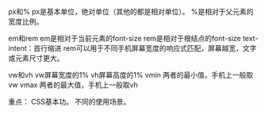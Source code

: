 px和%
  px是基本单位，绝对单位（其他的都是相对单位）。
  %是相对于父元素的宽度比例。

em和rem
  em是相对于当前元素的font-size
  rem是相对于根结点的font-size
  text-intent：首行缩进
  rem可以用于不同手机屏幕宽度的响应式匹配，屏幕越宽，文字或元素尺寸更大。

vw和vh
  vw屏幕宽度的1%
  vh屏幕高度的1%
  vmin 两者的最小值，手机上一般取vw
  vmax 两者的最大值，手机上一般取vh

重点：
  CSS基本功。
  不同的使用场景。